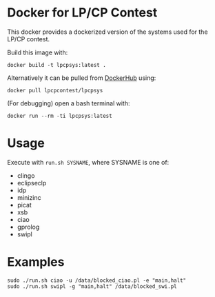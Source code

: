 # Docker for LP/CP Contest

This docker provides a dockerized version of the systems used for the
LP/CP contest.

Build this image with:
```
docker build -t lpcpsys:latest .
```

Alternatively it can be pulled from [DockerHub](https://hub.docker.com/r/lpcpcontest/lpcpsys) using:
```
docker pull lpcpcontest/lpcpsys
```

(For debugging) open a bash terminal with:
```
docker run --rm -ti lpcpsys:latest 
```

# Usage

Execute with `run.sh SYSNAME`, where SYSNAME is one of:

 - clingo
 - eclipseclp
 - idp
 - minizinc
 - picat
 - xsb
 - ciao
 - gprolog
 - swipl

# Examples

```
sudo ./run.sh ciao -u /data/blocked_ciao.pl -e "main,halt"
sudo ./run.sh swipl -g "main,halt" /data/blocked_swi.pl
```
